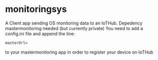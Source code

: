 # monitoringsys
A Client app sending OS monitoring data to an IoTHub.
Depedency mastermonitoring needed (but currently private)
You need to add a config.ini file and append the line:
```
masterUrl=
```
to your mastermonitoring app in order to register your device on IoTHub

